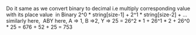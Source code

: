 Do it same as we convert binary to decimal
i.e multiply corresponding value with its place value
​
in Binary 2^0 * string[size-1] + 2^1 * string[size-2] + ...
​
similarly here,
​
ABY
here, A => 1, B =>2, Y => 25
= 26^2 * 1 + 26^1 * 2 + 26^0 * 25
= 676 + 52 + 25
= 753
​